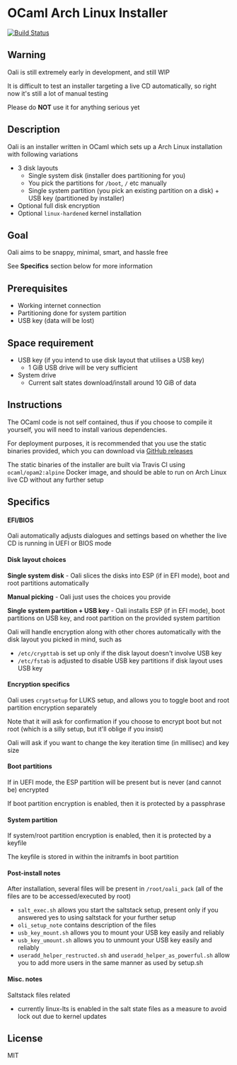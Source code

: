 # OCaml Arch Linux Installer
[![Build Status](https://travis-ci.org/darrenldl/oali.svg?branch=master)](https://travis-ci.org/darrenldl/oali)

## Warning
Oali is still extremely early in development, and still WIP

It is difficult to test an installer targeting a live CD automatically, so right now it's still a lot of manual testing

Please do **NOT** use it for anything serious yet

## Description
Oali is an installer written in OCaml which sets up a Arch Linux installation with following variations
- 3 disk layouts
  - Single system disk (installer does partitioning for you)
  - You pick the partitions for `/boot`, `/` etc manually 
  - Single system partition (you pick an existing partition on a disk) + USB key (partitioned by installer)
- Optional full disk encryption
- Optional `linux-hardened` kernel installation

## Goal
Oali aims to be snappy, minimal, smart, and hassle free

See **Specifics** section below for more information

## Prerequisites
- Working internet connection
- Partitioning done for system partition
- USB key (data will be lost)

## Space requirement
- USB key (if you intend to use disk layout that utilises a USB key)
  - 1 GiB USB drive will be very sufficient
- System drive
  - Current salt states download/install around 10 GiB of data

## Instructions
The OCaml code is not self contained, thus if you choose to compile it yourself, you will need to install various dependencies.

For deployment purposes, it is recommended that you use the static binaries provided, which you can download via [GitHub releases](https://github.com/darrenldl/ocaml-linux-installer/releases)

The static binaries of the installer are built via Travis CI using `ocaml/opam2:alpine` Docker image, and should be able to run on Arch Linux live CD without any further setup

## Specifics
#### EFI/BIOS
Oali automatically adjusts dialogues and settings based on whether the live CD is running in UEFI or BIOS mode

#### Disk layout choices
**Single system disk** - Oali slices the disks into ESP (if in EFI mode), boot and root partitions automatically

**Manual picking** - Oali just uses the choices you provide

**Single system partition + USB key** - Oali installs ESP (if in EFI mode), boot partitions on USB key, and root partition on the provided system partition

Oali will handle encryption along with other chores automatically with the disk layout you picked in mind, such as
- `/etc/crypttab` is set up only if the disk layout doesn't involve USB key
- `/etc/fstab` is adjusted to disable USB key partitions if disk layout uses USB key

#### Encryption specifics
Oali uses `cryptsetup` for LUKS setup, and allows you to toggle boot and root partition encryption separately

Note that it will ask for confirmation if you choose to encrypt boot but not root (which is a silly setup, but it'll oblige if you insist)

Oali will ask if you want to change the key iteration time (in millisec) and key size

#### Boot partitions
If in UEFI mode, the ESP partition will be present but is never (and cannot be) encrypted

If boot partition encryption is enabled, then it is protected by a passphrase

#### System partition
If system/root partition encryption is enabled, then it is protected by a keyfile

The keyfile is stored in within the initramfs in boot partition

#### Post-install notes
After installation, several files will be present in `/root/oali_pack` (all of the files are to be accessed/executed by root)
- `salt_exec.sh` allows you start the saltstack setup, present only if you answered yes to using saltstack for your further setup
- `oli_setup_note` contains description of the files
- `usb_key_mount.sh` allows you to mount your USB key easily and reliably
- `usb_key_umount.sh` allows you to unmount your USB key easily and reliably
- `useradd_helper_restructed.sh` and `useradd_helper_as_powerful.sh` allow you to add more users in the same manner as used by setup.sh

#### Misc. notes
Saltstack files related
- currently linux-lts is enabled in the salt state files as a measure to avoid lock out due to kernel updates

## License
MIT
